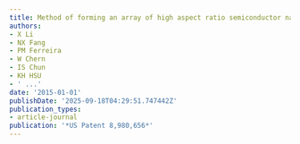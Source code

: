 ```yaml
---
title: Method of forming an array of high aspect ratio semiconductor nanostructures
authors:
- X Li
- NX Fang
- PM Ferreira
- W Chern
- IS Chun
- KH HSU
- ' ...'
date: '2015-01-01'
publishDate: '2025-09-18T04:29:51.747442Z'
publication_types:
- article-journal
publication: '*US Patent 8,980,656*'
---
```

